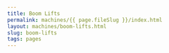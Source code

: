 ```yaml
---
title: Boom Lifts
permalink: machines/{{ page.fileSlug }}/index.html
layout: machines/boom-lifts.html
slug: boom-lifts
tags: pages
---
```



